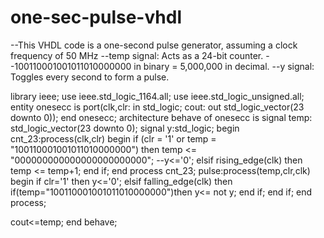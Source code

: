 # one-sec-pulse-vhdl
--This VHDL code is a one-second pulse generator, assuming a clock frequency of 50 MHz
--temp signal: Acts as a 24-bit counter.
--100110001001011010000000 in binary = 5,000,000 in decimal.
--y signal: Toggles every second to form a pulse.

library ieee; 
use ieee.std_logic_1164.all; 
use ieee.std_logic_unsigned.all; 
entity onesecc is 
   port(clk,clr: in std_logic; 
      cout: out std_logic_vector(23 downto 0)); 
end onesecc; 
architecture behave of onesecc is 
signal temp: std_logic_vector(23 downto 0);
signal y:std_logic; 
begin 
   cnt_23:process(clk,clr) 
   begin 
      if (clr = '1' or temp = "100110001001011010000000") then 
         temp <= "000000000000000000000000"; 
         --y<='0';
   	  elsif rising_edge(clk) then 
         temp <= temp+1; 
   	  end if; 
   end process cnt_23;
   pulse:process(temp,clr,clk)
   begin
       if clr='1' then
           y<='0';
           elsif falling_edge(clk) then
              if(temp="100110001001011010000000")then 
                 y<= not y;
              end if;
          end if;
  end process;
  
cout<=temp;
end behave; 
